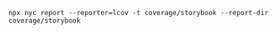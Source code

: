 ```shell renderer="common" language="js"
npx nyc report --reporter=lcov -t coverage/storybook --report-dir coverage/storybook
```
